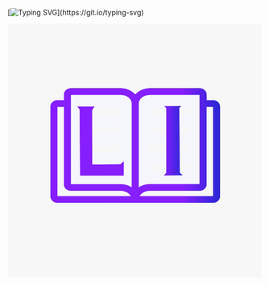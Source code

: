 [![Typing SVG](https://readme-typing-svg.herokuapp.com/?color=A020F0&size=35&center=true&vCenter=true&width=1000&lines=Lecturize+It!)](https://git.io/typing-svg)
<p align="center"><img src="assets/LecturizeIt.jpeg" alt="LecturizeIt" /></p>
